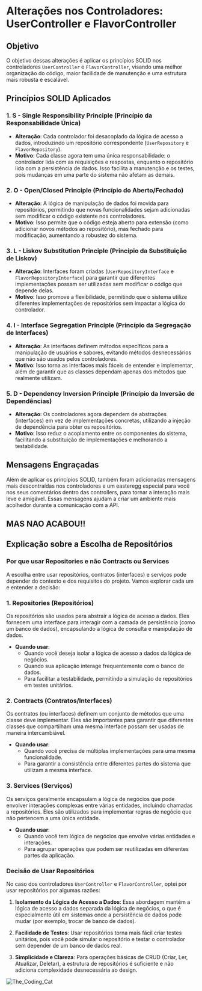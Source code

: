 # Alterações nos Controladores: UserController e FlavorController

## Objetivo
O objetivo dessas alterações é aplicar os princípios SOLID nos controladores `UserController` e `FlavorController`, visando uma melhor organização do código, maior facilidade de manutenção e uma estrutura mais robusta e escalável.

## Princípios SOLID Aplicados

### 1. **S** - Single Responsibility Principle (Princípio da Responsabilidade Única)
- **Alteração**: Cada controlador foi desacoplado da lógica de acesso a dados, introduzindo um repositório correspondente (`UserRepository` e `FlavorRepository`).
- **Motivo**: Cada classe agora tem uma única responsabilidade: o controlador lida com as requisições e respostas, enquanto o repositório lida com a persistência de dados. Isso facilita a manutenção e os testes, pois mudanças em uma parte do sistema não afetam as demais.

### 2. **O** - Open/Closed Principle (Princípio do Aberto/Fechado)
- **Alteração**: A lógica de manipulação de dados foi movida para repositórios, permitindo que novas funcionalidades sejam adicionadas sem modificar o código existente nos controladores.
- **Motivo**: Isso permite que o código esteja aberto para extensão (como adicionar novos métodos ao repositório), mas fechado para modificação, aumentando a robustez do sistema.

### 3. **L** - Liskov Substitution Principle (Princípio da Substituição de Liskov)
- **Alteração**: Interfaces foram criadas (`UserRepositoryInterface` e `FlavorRepositoryInterface`) para garantir que diferentes implementações possam ser utilizadas sem modificar o código que depende delas.
- **Motivo**: Isso promove a flexibilidade, permitindo que o sistema utilize diferentes implementações de repositórios sem impactar a lógica do controlador.

### 4. **I** - Interface Segregation Principle (Princípio da Segregação de Interfaces)
- **Alteração**: As interfaces definem métodos específicos para a manipulação de usuários e sabores, evitando métodos desnecessários que não são usados pelos controladores.
- **Motivo**: Isso torna as interfaces mais fáceis de entender e implementar, além de garantir que as classes dependam apenas dos métodos que realmente utilizam.

### 5. **D** - Dependency Inversion Principle (Princípio da Inversão de Dependências)
- **Alteração**: Os controladores agora dependem de abstrações (interfaces) em vez de implementações concretas, utilizando a injeção de dependência para obter os repositórios.
- **Motivo**: Isso reduz o acoplamento entre os componentes do sistema, facilitando a substituição de implementações e melhorando a testabilidade.

## Mensagens Engraçadas
Além de aplicar os princípios SOLID, também foram adicionadas mensagens mais descontraídas nos controladores e um easteregg especial para você nos seus comentários dentro das controllers, para tornar a interação mais leve e amigável. Essas mensagens ajudam a criar um ambiente mais acolhedor durante a comunicação com a API.

## MAS NAO ACABOU!!

## Explicação sobre a Escolha de Repositórios

### Por que usar Repositories e não Contracts ou Services

A escolha entre usar repositórios, contratos (interfaces) e serviços pode depender do contexto e dos requisitos do projeto. Vamos explorar cada um e entender a decisão:

### 1. **Repositories (Repositórios)**

Os repositórios são usados para abstrair a lógica de acesso a dados. Eles fornecem uma interface para interagir com a camada de persistência (como um banco de dados), encapsulando a lógica de consulta e manipulação de dados. 

- **Quando usar**: 
  - Quando você deseja isolar a lógica de acesso a dados da lógica de negócios.
  - Quando sua aplicação interage frequentemente com o banco de dados.
  - Para facilitar a testabilidade, permitindo a simulação de repositórios em testes unitários.

### 2. **Contracts (Contratos/Interfaces)**

Os contratos (ou interfaces) definem um conjunto de métodos que uma classe deve implementar. Eles são importantes para garantir que diferentes classes que compartilham uma mesma interface possam ser usadas de maneira intercambiável.

- **Quando usar**:
  - Quando você precisa de múltiplas implementações para uma mesma funcionalidade.
  - Para garantir a consistência entre diferentes partes do sistema que utilizam a mesma interface.

### 3. **Services (Serviços)**

Os serviços geralmente encapsulam a lógica de negócios que pode envolver interações complexas entre várias entidades, incluindo chamadas a repositórios. Eles são utilizados para implementar regras de negócio que não pertencem a uma única entidade.

- **Quando usar**:
  - Quando você tem lógica de negócios que envolve várias entidades e interações.
  - Para agrupar operações que podem ser reutilizadas em diferentes partes da aplicação.

### Decisão de Usar Repositórios

No caso dos controladores `UserController` e `FlavorController`, optei por usar repositórios por algumas razões:

1. **Isolamento da Lógica de Acesso a Dados**: Essa abordagem mantém a lógica de acesso a dados separada da lógica de negócios, o que é especialmente útil em sistemas onde a persistência de dados pode mudar (por exemplo, trocar de banco de dados).

2. **Facilidade de Testes**: Usar repositórios torna mais fácil criar testes unitários, pois você pode simular o repositório e testar o controlador sem depender de um banco de dados real.

3. **Simplicidade e Clareza**: Para operações básicas de CRUD (Criar, Ler, Atualizar, Deletar), a estrutura de repositórios é suficiente e não adiciona complexidade desnecessária ao design.

![The_Coding_Cat](https://github.com/EdwinNRM/EdwinNRM/blob/main/The_coding_cat.jpeg)